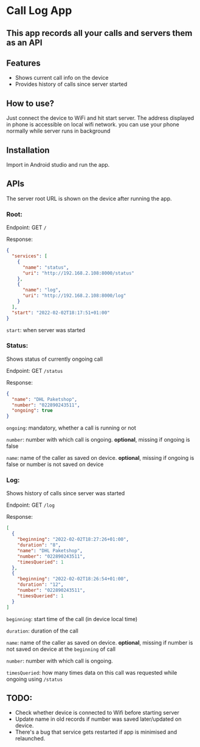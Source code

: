 # Call Log App
## This app records all your calls and servers them as an API

## Features

- Shows current call info on the device
- Provides history of calls since server started

## How to use?

Just connect the device to WiFi and hit start server. The address displayed in phone is accessible on local wifi network.
you can use your phone normally while server runs in background

## Installation

Import in Android studio and run the app.

## APIs

The server root URL is shown on the device after running the app.

### Root:
Endpoint: GET `/`

Response:
```json
{
  "services": [
    {
      "name": "status",
      "uri": "http://192.168.2.108:8000/status"
    },
    {
      "name": "log",
      "uri": "http://192.168.2.108:8000/log"
    }
  ],
  "start": "2022-02-02T18:17:51+01:00"
}
```
`start`: when server was started


### Status:
Shows status of currently ongoing call

Endpoint: GET `/status`

Response:
```json
{
  "name": "DHL Paketshop", 
  "number": "022890243511",
  "ongoing": true
}
```
`ongoing`: mandatory, whether a call is running or not

`number`: number with which call is ongoing. **optional**, missing if ongoing is false

`name`: name of the caller as saved on device. **optional**, missing if ongoing is false or number is not saved on device


### Log:
Shows history of calls since server was started

Endpoint: GET `/log`

Response:
```json
[
  {
    "beginning": "2022-02-02T18:27:26+01:00",
    "duration": "8",
    "name": "DHL Paketshop",
    "number": "022890243511",
    "timesQueried": 1
  },
  {
    "beginning": "2022-02-02T18:26:54+01:00",
    "duration": "12",
    "number": "022890243511",
    "timesQueried": 1
  }
]
```
`beginning`: start time of the call (in device local time)

`duration`: duration of the call

`name`: name of the caller as saved on device. **optional**, missing if number is not saved on device at the `beginning` of call

`number`: number with which call is ongoing.

`timesQueried`: how many times data on this call was requested while ongoing using `/status`


## TODO:
* Check whether device is connected to Wifi before starting server
* Update name in old records if number was saved later/updated on device.
* There's a bug that service gets restarted if app is minimised and relaunched.
